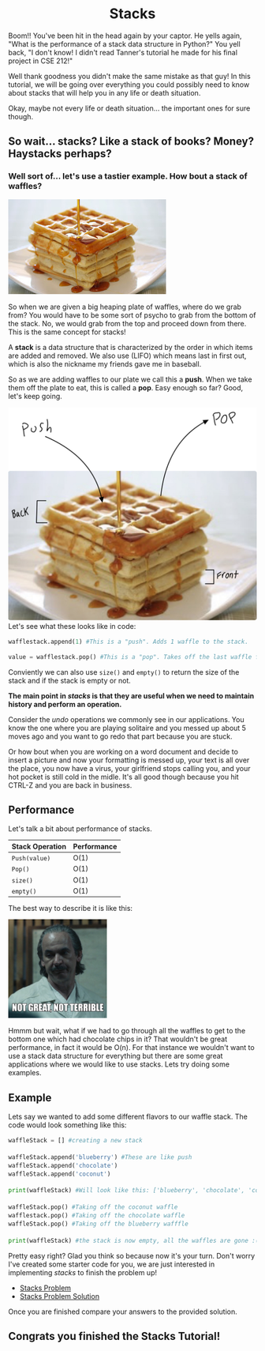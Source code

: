 <center> 
<h1>Stacks </h1> 
</center>

Boom!! You've been hit in the head again by your captor. He yells again, "What is the performance of a stack data structure in Python?" You yell back, "I don't know! I didn't read Tanner's tutorial he made for his final project in CSE 212!" 

Well thank goodness you didn't make the same mistake as that guy! In this tutorial, we will be going over everything you could possibly need to know about stacks that will help you in any life or death situation. 

Okay, maybe not every life or death situation... the important ones for sure though.


## So wait... stacks? Like a stack of books? Money? Haystacks perhaps?

### Well sort of... let's use a tastier example. How bout a stack of waffles?

![waffle stack](waffle.jpg)

So when we are given a big heaping plate of waffles, where do we grab from? You would have to be some sort of psycho to grab from the bottom of the stack. No, we would grab from the top and proceed down from there. This is the same concept for stacks!


A **stack** is a data structure that is characterized by the order in which items are added and removed. We also use (LIFO) which means last in first out, which is also the nickname my friends gave me in baseball.

So as we are adding waffles to our plate we call this a **push**. When we take them off the plate to eat, this is called a **pop**. Easy enough so far? Good, let's keep going.

![waffle stack edited](waffleEdited.jpeg)
Let's see what these looks like in code:

```python
wafflestack.append(1) #This is a "push". Adds 1 waffle to the stack.
```

```python
value = wafflestack.pop() #This is a "pop". Takes off the last waffle from the stack and returns its value.
```
Conviently we can also use ```size()``` and ```empty()``` to return the size of the stack and if the stack is empty or not.

**The main point in *stacks* is that they are useful when we need to maintain history and perform an operation.**

Consider the *undo* operations we commonly see in our applications. You know the one where you are playing solitaire and you messed up about 5 moves ago and you want to go redo that part because you are stuck.

Or how bout when you are working on a word document and decide to insert a picture and now your formatting is messed up, your text is all over the place, you now have a virus, your girlfriend stops calling you, and your hot pocket is still cold in the midle. It's all good though because you hit CTRL-Z and you are back in business.

## **Performance**

Let's talk a bit about performance of stacks. 

|Stack Operation| Performance|
|---------------|-------------|
|```Push(value)```| O(1)        |
|```Pop()``` | O(1)|
|```size()```| O(1) |
|```empty()```| O(1)|

The best way to describe it is like this:

<img src="notGreat.jpg" alt="notGreatMeme" width="200"/>

Hmmm but wait, what if we had to go through all the waffles to get to the bottom one which had chocolate chips in it? That wouldn't be great performance, in fact it would be O(n). For that instance we wouldn't want to use a stack data structure for everything but there are some great applications where we would like to use stacks. Lets try doing some examples.

## **Example**
Lets say we wanted to add some different flavors to our waffle stack. The code would look something like this:
```python
waffleStack = [] #creating a new stack

waffleStack.append('blueberry') #These are like push
waffleStack.append('chocolate')
waffleStack.append('coconut')

print(waffleStack) #Will look like this: ['blueberry', 'chocolate', 'coconut']

waffleStack.pop() #Taking off the coconut waffle
wafflestack.pop() #Taking off the chocolate waffle
waffleStack.pop() #Taking off the blueberry wafffle

print(waffleStack) #the stack is now empty, all the waffles are gone :(
```

Pretty easy right? Glad you think so because now it's your turn. Don't worry I've created some starter code for you, we are just interested in implementing *stacks* to finish the problem up!

* [Stacks Problem](stacksProblem.py)
* [Stacks Problem Solution](stacksProblemSolution.py)

Once you are finished compare your answers to the provided solution.

## Congrats you finished the Stacks Tutorial!